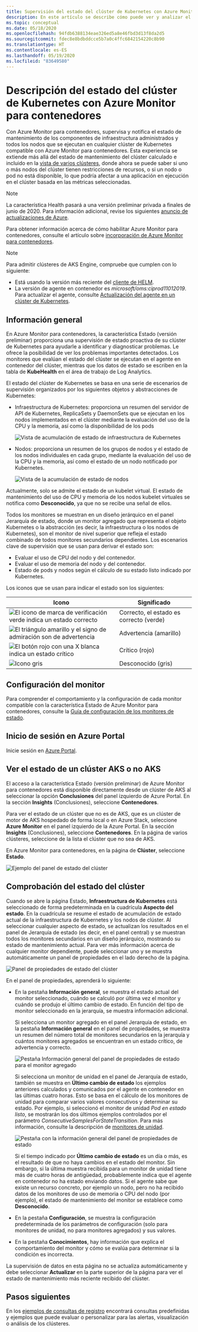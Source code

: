 ```yaml
---
title: Supervisión del estado del clúster de Kubernetes con Azure Monitor para contenedores | Microsoft Docs
description: En este artículo se describe cómo puede ver y analizar el estado de los clústeres de AKS y que no es AKS con Azure Monitor para contenedores.
ms.topic: conceptual
ms.date: 05/18/2020
ms.openlocfilehash: 94fdb6388134eae326ed5a8e46fbd3d13f8da2d5
ms.sourcegitcommit: fdec8e8bdbddcce5b7a0c4ffc6842154220c8b90
ms.translationtype: HT
ms.contentlocale: es-ES
ms.lasthandoff: 05/19/2020
ms.locfileid: "83649580"
---
```

# <a name="understand-kubernetes-cluster-health-with-azure-monitor-for-containers"></a>Descripción del estado del clúster de Kubernetes con Azure Monitor para contenedores

Con Azure Monitor para contenedores, supervisa y notifica el estado de mantenimiento de los componentes de infraestructura administrados y todos los nodos que se ejecutan en cualquier clúster de Kubernetes compatible con Azure Monitor para contenedores. Esta experiencia se extiende más allá del estado de mantenimiento del clúster calculado e incluido en la [vista de varios clústeres](container-insights-analyze.md#multi-cluster-view-from-azure-monitor), donde ahora se puede saber si uno o más nodos del clúster tienen restricciones de recursos, o si un nodo o pod no está disponible, lo que podría afectar a una aplicación en ejecución en el clúster basada en las métricas seleccionadas.

>[!NOTE]
>La característica Health pasará a una versión preliminar privada a finales de junio de 2020. Para información adicional, revise los siguientes [anuncio de actualizaciones de Azure](https://azure.microsoft.com/updates/ci-health-limited-preview/).
>

Para obtener información acerca de cómo habilitar Azure Monitor para contenedores, consulte el artículo sobre [incorporación de Azure Monitor para contenedores](container-insights-onboard.md).

>[!NOTE]
>Para admitir clústeres de AKS Engine, compruebe que cumplen con lo siguiente:
>- Está usando la versión más reciente del [cliente de HELM](https://helm.sh/docs/using_helm/).
>- La versión de agente en contenedor es *microsoft/oms:ciprod11012019*. Para actualizar el agente, consulte [Actualización del agente en un clúster de Kubernetes](container-insights-manage-agent.md#how-to-upgrade-the-azure-monitor-for-containers-agent).
>

## <a name="overview"></a>Información general

En Azure Monitor para contenedores, la característica Estado (versión preliminar) proporciona una supervisión de estado proactiva de su clúster de Kubernetes para ayudarle a identificar y diagnosticar problemas. Le ofrece la posibilidad de ver los problemas importantes detectados. Los monitores que evalúan el estado del clúster se ejecutan en el agente en contenedor del clúster, mientras que los datos de estado se escriben en la tabla de **KubeHealth** en el área de trabajo de Log Analytics. 

El estado del clúster de Kubernetes se basa en una serie de escenarios de supervisión organizados por los siguientes objetos y abstracciones de Kubernetes:

- Infraestructura de Kubernetes: proporciona un resumen del servidor de API de Kubernetes, ReplicaSets y DaemonSets que se ejecutan en los nodos implementados en el clúster mediante la evaluación del uso de la CPU y la memoria, así como la disponibilidad de los pods

    ![Vista de acumulación de estado de infraestructura de Kubernetes](./media/container-insights-health/health-view-kube-infra-01.png)

- Nodos: proporciona un resumen de los grupos de nodos y el estado de los nodos individuales en cada grupo, mediante la evaluación del uso de la CPU y la memoria, así como el estado de un nodo notificado por Kubernetes.

    ![Vista de la acumulación de estado de nodos](./media/container-insights-health/health-view-nodes-01.png)

Actualmente, solo se admite el estado de un kubelet virtual. El estado de mantenimiento del uso de CPU y memoria de los nodos kubelet virtuales se notifica como **Desconocido**, ya que no se recibe una señal de ellos.

Todos los monitores se muestran en un diseño jerárquico en el panel Jerarquía de estado, donde un monitor agregado que representa el objeto Kubernetes o la abstracción (es decir, la infraestructura o los nodos de Kubernetes), son el monitor de nivel superior que refleja el estado combinado de todos monitores secundarios dependientes. Los escenarios clave de supervisión que se usan para derivar el estado son:

* Evaluar el uso de CPU del nodo y del contenedor.
* Evaluar el uso de memoria del nodo y del contenedor.
* Estado de pods y nodos según el cálculo de su estado listo indicado por Kubernetes.

Los iconos que se usan para indicar el estado son los siguientes:

|Icono|Significado|  
|--------|-----------|  
|![El icono de marca de verificación verde indica un estado correcto](./media/container-insights-health/healthyicon.png)|Correcto, el estado es correcto (verde)|  
|![El triángulo amarillo y el signo de admiración son de advertencia](./media/container-insights-health/warningicon.png)|Advertencia (amarillo)|  
|![El botón rojo con una X blanca indica un estado crítico](./media/container-insights-health/criticalicon.png)|Crítico (rojo)|  
|![Icono gris](./media/container-insights-health/grayicon.png)|Desconocido (gris)|  

## <a name="monitor-configuration"></a>Configuración del monitor

Para comprender el comportamiento y la configuración de cada monitor compatible con la característica Estado de Azure Monitor para contenedores, consulte la [Guía de configuración de los monitores de estado](container-insights-health-monitors-config.md).

## <a name="sign-in-to-the-azure-portal"></a>Inicio de sesión en Azure Portal

Inicie sesión en [Azure Portal](https://portal.azure.com). 

## <a name="view-health-of-an-aks-or-non-aks-cluster"></a>Ver el estado de un clúster AKS o no AKS

El acceso a la característica Estado (versión preliminar) de Azure Monitor para contenedores está disponible directamente desde un clúster de AKS al seleccionar la opción **Conclusiones** del panel izquierdo de Azure Portal. En la sección **Insights**  (Conclusiones), seleccione **Contenedores**. 

Para ver el estado de un clúster que no es de AKS, que es un clúster de motor de AKS hospedado de forma local o en Azure Stack, seleccione **Azure Monitor** en el panel izquierdo de la Azure Portal. En la sección **Insights**  (Conclusiones), seleccione **Contenedores**.  En la página de varios clústeres, seleccione de la lista el clúster que no sea de AKS.

En Azure Monitor para contenedores, en la página de **Clúster**, seleccione **Estado**.

![Ejemplo del panel de estado del clúster](./media/container-insights-health/container-insights-health-page.png)

## <a name="review-cluster-health"></a>Comprobación del estado del clúster

Cuando se abre la página Estado, **Infraestructura de Kubernetes** está seleccionado de forma predeterminada en la cuadrícula **Aspecto del estado**.  En la cuadrícula se resume el estado de acumulación de estado actual de la infraestructura de Kubernetes y los nodos de clúster. Al seleccionar cualquier aspecto de estado, se actualizan los resultados en el panel de Jerarquía de estado (es decir, en el panel central) y se muestran todos los monitores secundarios en un diseño jerárquico, mostrando su estado de mantenimiento actual. Para ver más información acerca de cualquier monitor dependiente, puede seleccionar uno y se muestra automáticamente un panel de propiedades en el lado derecho de la página. 

![Panel de propiedades de estado del clúster](./media/container-insights-health/health-view-property-pane.png)

En el panel de propiedades, aprenderá lo siguiente:

- En la pestaña **Información general**, se muestra el estado actual del monitor seleccionado, cuándo se calculó por última vez el monitor y cuándo se produjo el último cambio de estado. En función del tipo de monitor seleccionado en la jerarquía, se muestra información adicional.

    Si selecciona un monitor agregado en el panel Jerarquía de estado, en la pestaña **Información general** en el panel de propiedades, se muestra un resumen del número total de monitores secundarios en la jerarquía y cuántos monitores agregados se encuentran en un estado crítico, de advertencia y correcto. 

    ![Pestaña Información general del panel de propiedades de estado para el monitor agregado](./media/container-insights-health/health-overview-aggregate-monitor.png)

    Si selecciona un monitor de unidad en el panel de Jerarquía de estado, también se muestra en **Último cambio de estado** los ejemplos anteriores calculados y comunicados por el agente en contenedor en las últimas cuatro horas. Esto se basa en el cálculo de los monitores de unidad para comparar varios valores consecutivos y determinar su estado. Por ejemplo, si seleccionó el monitor de unidad *Pod en estado listo*, se mostrarán los dos últimos ejemplos controlados por el parámetro *ConsecutiveSamplesForStateTransition*. Para más información, consulte la descripción de [monitores de unidad](container-insights-health-monitors-config.md#unit-monitors).
    
    ![Pestaña con la información general del panel de propiedades de estado](./media/container-insights-health/health-overview-unit-monitor.png)

    Si el tiempo indicado por **Último cambio de estado** es un día o más, es el resultado de que no haya cambios en el estado del monitor. Sin embargo, si la última muestra recibida para un monitor de unidad tiene más de cuatro horas de antigüedad, probablemente indica que el agente en contenedor no ha estado enviando datos. Si el agente sabe que existe un recurso concreto, por ejemplo un nodo, pero no ha recibido datos de los monitores de uso de memoria o CPU del nodo (por ejemplo), el estado de mantenimiento del monitor se establece como **Desconocido**.  

- En la pestaña **Configuración**, se muestra la configuración predeterminada de los parámetros de configuración (solo para monitores de unidad, no para monitores agregados) y sus valores.
- En la pestaña **Conocimientos**, hay información que explica el comportamiento del monitor y cómo se evalúa para determinar si la condición es incorrecta.

La supervisión de datos en esta página no se actualiza automáticamente y debe seleccionar **Actualizar** en la parte superior de la página para ver el estado de mantenimiento más reciente recibido del clúster.

## <a name="next-steps"></a>Pasos siguientes

En los [ejemplos de consultas de registro](container-insights-log-search.md#search-logs-to-analyze-data) encontrará consultas predefinidas y ejemplos que puede evaluar o personalizar para las alertas, visualización o análisis de los clústeres.
